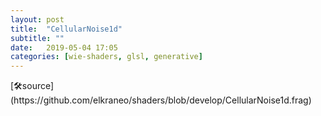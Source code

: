```yaml
---
layout: post
title:  "CellularNoise1d"
subtitle: ""
date:   2019-05-04 17:05
categories: [wie-shaders, glsl, generative]
---
```

<section>
	<canvas class="glslCanvas" data-fragment-url="https://raw.githubusercontent.com/elkraneo/shaders/develop/CellularNoise1d.frag">
	</canvas>
</section>
[🛠source](https://github.com/elkraneo/shaders/blob/develop/CellularNoise1d.frag)